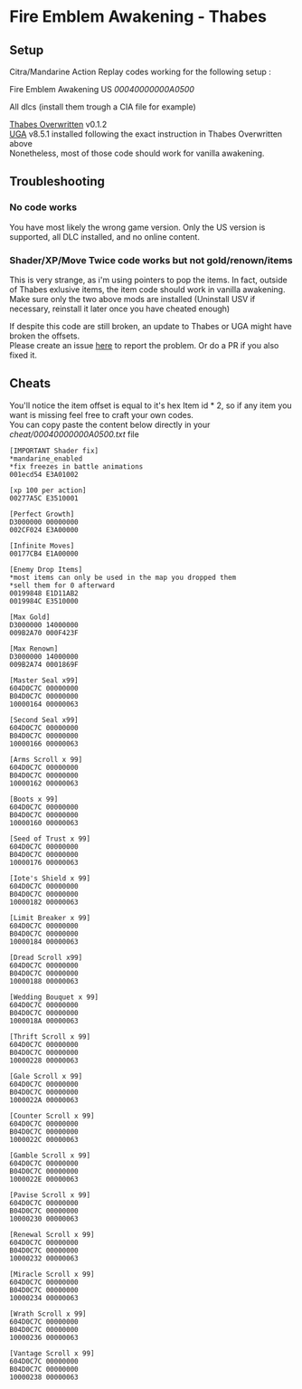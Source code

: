 # Fire Emblem Awakening - Thabes

## Setup
Citra/Mandarine Action Replay codes working for the following setup : 

Fire Emblem Awakening US  *00040000000A0500*

All dlcs (install them trough a CIA file for example)

[Thabes Overwritten](https://gamebanana.com/mods/555858) v0.1.2              
[UGA](https://gamebanana.com/mods/424187) v8.5.1 installed following the exact instruction in Thabes Overwritten above     
Nonetheless, most of those code should work for vanilla awakening.

## Troubleshooting
### No code works
You have most likely the wrong game version. Only the US version is supported, all DLC installed, and no online content.

### Shader/XP/Move Twice code works but not gold/renown/items 
This is very strange, as i'm using pointers to pop the items. In fact, outside of Thabes exlusive items, the item code should work in vanilla awakening. 
Make sure only the two above mods are installed (Uninstall USV if necessary, reinstall it later once you have cheated enough)      
             
If despite this code are still broken, an update to Thabes or UGA might have broken the offsets.            
Please create an issue [here](https://github.com/Nokhal/Citra-ArCodes/issues) to report the problem. Or do a PR if you also fixed it.

## Cheats
You'll notice the item offset is equal to it's hex Item id * 2, so if any item you want is missing feel free to craft your own codes.           
You can copy paste the content below directly in your *cheat/00040000000A0500.txt* file


     
    [IMPORTANT Shader fix]
    *mandarine_enabled
    *fix freezes in battle animations
    001ecd54 E3A01002
    
    [xp 100 per action]
    00277A5C E3510001
        
    [Perfect Growth]
    D3000000 00000000
    002CF024 E3A00000
    
    [Infinite Moves]
    00177CB4 E1A00000
    
    [Enemy Drop Items]
    *most items can only be used in the map you dropped them
    *sell them for 0 afterward
    00199848 E1D11AB2
    0019984C E3510000
    
    [Max Gold]
    D3000000 14000000
    009B2A70 000F423F
    
    [Max Renown]
    D3000000 14000000
    009B2A74 0001869F
    
    [Master Seal x99]
    604D0C7C 00000000
    B04D0C7C 00000000
    10000164 00000063
    
    [Second Seal x99]
    604D0C7C 00000000
    B04D0C7C 00000000
    10000166 00000063
    
    [Arms Scroll x 99]
    604D0C7C 00000000
    B04D0C7C 00000000
    10000162 00000063
    
    [Boots x 99]
    604D0C7C 00000000
    B04D0C7C 00000000
    10000160 00000063
    
    [Seed of Trust x 99]
    604D0C7C 00000000
    B04D0C7C 00000000
    10000176 00000063
    
    [Iote's Shield x 99]
    604D0C7C 00000000
    B04D0C7C 00000000
    10000182 00000063
    
    [Limit Breaker x 99]
    604D0C7C 00000000
    B04D0C7C 00000000
    10000184 00000063
    
    [Dread Scroll x99]
    604D0C7C 00000000
    B04D0C7C 00000000
    10000188 00000063
    
    [Wedding Bouquet x 99]
    604D0C7C 00000000
    B04D0C7C 00000000
    1000018A 00000063
    
    [Thrift Scroll x 99]
    604D0C7C 00000000
    B04D0C7C 00000000
    10000228 00000063
    
    [Gale Scroll x 99]
    604D0C7C 00000000
    B04D0C7C 00000000
    1000022A 00000063
    
    [Counter Scroll x 99]
    604D0C7C 00000000
    B04D0C7C 00000000
    1000022C 00000063
    
    [Gamble Scroll x 99]
    604D0C7C 00000000
    B04D0C7C 00000000
    1000022E 00000063
    
    [Pavise Scroll x 99]
    604D0C7C 00000000
    B04D0C7C 00000000
    10000230 00000063
    
    [Renewal Scroll x 99]
    604D0C7C 00000000
    B04D0C7C 00000000
    10000232 00000063
    
    [Miracle Scroll x 99]
    604D0C7C 00000000
    B04D0C7C 00000000
    10000234 00000063
    
    [Wrath Scroll x 99]
    604D0C7C 00000000
    B04D0C7C 00000000
    10000236 00000063
    
    [Vantage Scroll x 99]
    604D0C7C 00000000
    B04D0C7C 00000000
    10000238 00000063



